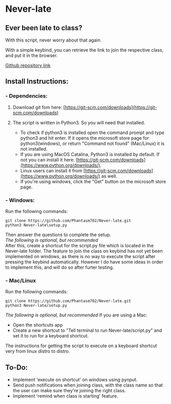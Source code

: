 # Never-late

## Ever been late to class?
With this script, never worry about that again. 

With a simple keybind, you can retrieve the link to join the respective class, and put it in the browser.

[Github repository link](https://github.com/Phantasm702/Never-late)

## Install Instructions:
### - Dependencies:
1. Download git fom here: [https://git-scm.com/downloads](https://git-scm.com/downloads)
2. The script is written in Python3. So you will need that installed.  

    - To check if python3 is installed open the command prompt and type python3 and hit enter. If it opens the microsoft store page for python3(windows), or return "Command not found" (Mac/Linux) it is not installed.  
    - If you are using MacOS Catalina, Python3 is installed by default. If not you can install it here: [https://git-scm.com/downloads](https://www.python.org/downloads/).  
    - Linux users can install it from [https://git-scm.com/downloads](https://www.python.org/downloads/) as well.  
    - If you're using windows, click the "Get" button on the microsoft store page.  

### - Windows:
Run the following commands:
```
git clone https://github.com/Phantasm702/Never-late.git
python3 Never-late\setup.py 
```
Then answer the questions to complete the setup.  
*The following is optional, but recommended*  
After this, create a shortcut for the script.py file which is located in the Never-late folder.
The feature to join the class on keybind has not yet been implemented on windows, as there is no way to execute the script after pressing the keybind automatically.
However I do have some ideas in order to implement this, and will do so after furter testing.

### - Mac/Linux
Run the following commands:
```
git clone https://github.com/Phantasm702/Never-late.git
python3 Never-late/setup.py
```
*The following is optional, but recommended*
If you are using a Mac:
- Open the shortcuts app
- Create a new shortcut to "Tell terminal to run Never-late/script.py" and set it to run for a keyboard shortcut.

The instructions for getting the script to execute on a keyboard shortcut very from linux distro to distro.


## To-Do:
- Implement 'execute on shortcut' on windows using pynput.  
- Send push notifications when joining class, with the class name so that the user can make sure they're joining the right class.  
- Implement 'remind when class is starting' feature.  
